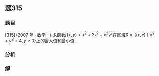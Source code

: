 ## 题315
### 题目
[315] (2007 年 · 数学一) 求函数$f( {x, y})  = {x}^{2} + 2{y}^{2} - {x}^{2}{y}^{2}$在区域$D = \{  {( {x, y})  \mid  {x}^{2} + {y}^{2} \leq  4, y \geq  0}\}$上的最大值和最小值. 
### 分析

### 解